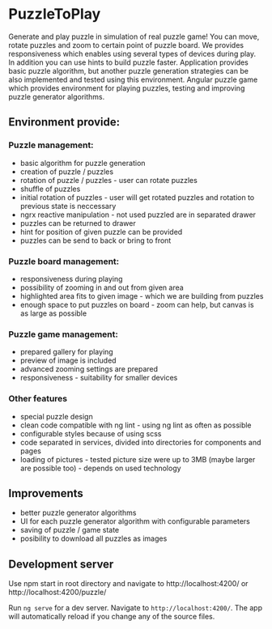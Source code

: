# PuzzleToPlay

Generate and play puzzle in simulation of real puzzle game! You can move, rotate puzzles and zoom to certain point of puzzle board.
We provides responsiveness which enables using several types of devices during play.
In addition you can use hints to build puzzle faster. Application provides basic puzzle algorithm, but another puzzle generation strategies can be also implemented and tested using this environment.
Angular puzzle game which provides environment for playing puzzles, testing and improving puzzle generator algorithms.


## Environment provide:

### Puzzle management: 
- basic algorithm for puzzle generation
- creation of puzzle / puzzles
- rotation of puzzle / puzzles - user can rotate puzzles
- shuffle of puzzles
- initial rotation of puzzles - user will get rotated puzzles and rotation to previous state is neccessary
- ngrx reactive manipulation - not used puzzled are in separated drawer
- puzzles can be returned to drawer
- hint for position of given puzzle can be provided
- puzzles can be send to back or bring to front


### Puzzle board management:
- responsiveness during playing
- possibility of zooming in and out from given area
- highlighted area fits to given image - which we are building from puzzles
- enough space to put puzzles on board - zoom can help, but canvas is as large as possible


### Puzzle game management:
- prepared gallery for playing
- preview of image is included
- advanced zooming settings are prepared
- responsiveness - suitability for smaller devices


### Other features
- special puzzle design
- clean code compatible with ng lint - using ng lint as often as possible
- configurable styles because of using scss
- code separated in services, divided into directories for components and pages
- loading of pictures - tested picture size were up to 3MB (maybe larger are possible too) - depends on used technology


## Improvements
- better puzzle generator algorithms
- UI for each puzzle generator algorithm with configurable parameters
- saving of puzzle / game state
- posibility to download all puzzles as images


## Development server

Use npm start in root directory and navigate to http://localhost:4200/ or http://localhost:4200/puzzle/

Run `ng serve` for a dev server. Navigate to `http://localhost:4200/`. The app will automatically reload if you change any of the source files.


